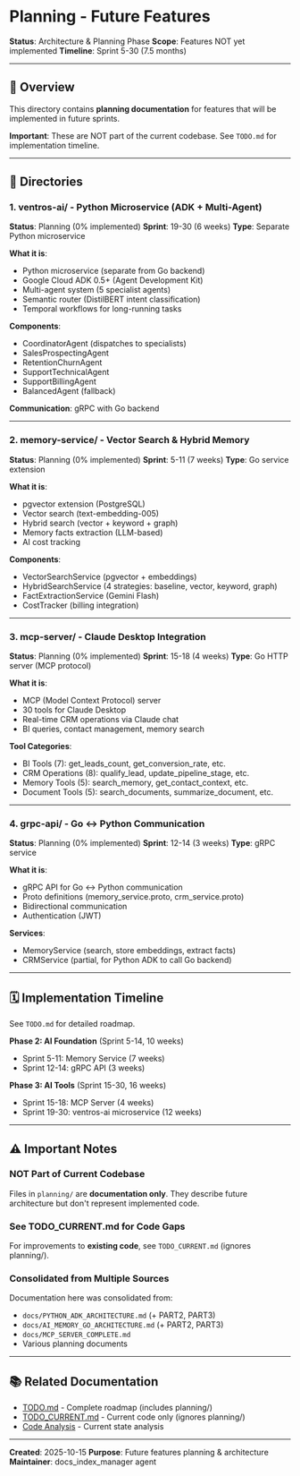 # Planning - Future Features

**Status**: Architecture & Planning Phase
**Scope**: Features NOT yet implemented
**Timeline**: Sprint 5-30 (7.5 months)

---

## 🔮 Overview

This directory contains **planning documentation** for features that will be implemented in future sprints.

**Important**: These are NOT part of the current codebase. See `TODO.md` for implementation timeline.

---

## 📁 Directories

### 1. **ventros-ai/** - Python Microservice (ADK + Multi-Agent)
**Status**: Planning (0% implemented)
**Sprint**: 19-30 (6 weeks)
**Type**: Separate Python microservice

**What it is**:
- Python microservice (separate from Go backend)
- Google Cloud ADK 0.5+ (Agent Development Kit)
- Multi-agent system (5 specialist agents)
- Semantic router (DistilBERT intent classification)
- Temporal workflows for long-running tasks

**Components**:
- CoordinatorAgent (dispatches to specialists)
- SalesProspectingAgent
- RetentionChurnAgent
- SupportTechnicalAgent
- SupportBillingAgent
- BalancedAgent (fallback)

**Communication**: gRPC with Go backend

---

### 2. **memory-service/** - Vector Search & Hybrid Memory
**Status**: Planning (0% implemented)
**Sprint**: 5-11 (7 weeks)
**Type**: Go service extension

**What it is**:
- pgvector extension (PostgreSQL)
- Vector search (text-embedding-005)
- Hybrid search (vector + keyword + graph)
- Memory facts extraction (LLM-based)
- AI cost tracking

**Components**:
- VectorSearchService (pgvector + embeddings)
- HybridSearchService (4 strategies: baseline, vector, keyword, graph)
- FactExtractionService (Gemini Flash)
- CostTracker (billing integration)

---

### 3. **mcp-server/** - Claude Desktop Integration
**Status**: Planning (0% implemented)
**Sprint**: 15-18 (4 weeks)
**Type**: Go HTTP server (MCP protocol)

**What it is**:
- MCP (Model Context Protocol) server
- 30 tools for Claude Desktop
- Real-time CRM operations via Claude chat
- BI queries, contact management, memory search

**Tool Categories**:
- BI Tools (7): get_leads_count, get_conversion_rate, etc.
- CRM Operations (8): qualify_lead, update_pipeline_stage, etc.
- Memory Tools (5): search_memory, get_contact_context, etc.
- Document Tools (5): search_documents, summarize_document, etc.

---

### 4. **grpc-api/** - Go ↔ Python Communication
**Status**: Planning (0% implemented)
**Sprint**: 12-14 (3 weeks)
**Type**: gRPC service

**What it is**:
- gRPC API for Go ↔ Python communication
- Proto definitions (memory_service.proto, crm_service.proto)
- Bidirectional communication
- Authentication (JWT)

**Services**:
- MemoryService (search, store embeddings, extract facts)
- CRMService (partial, for Python ADK to call Go backend)

---

## 🗓️ Implementation Timeline

See `TODO.md` for detailed roadmap.

**Phase 2: AI Foundation** (Sprint 5-14, 10 weeks)
- Sprint 5-11: Memory Service (7 weeks)
- Sprint 12-14: gRPC API (3 weeks)

**Phase 3: AI Tools** (Sprint 15-30, 16 weeks)
- Sprint 15-18: MCP Server (4 weeks)
- Sprint 19-30: ventros-ai microservice (12 weeks)

---

## ⚠️ Important Notes

### NOT Part of Current Codebase
Files in `planning/` are **documentation only**. They describe future architecture but don't represent implemented code.

### See TODO_CURRENT.md for Code Gaps
For improvements to **existing code**, see `TODO_CURRENT.md` (ignores planning/).

### Consolidated from Multiple Sources
Documentation here was consolidated from:
- `docs/PYTHON_ADK_ARCHITECTURE.md` (+ PART2, PART3)
- `docs/AI_MEMORY_GO_ARCHITECTURE.md` (+ PART2, PART3)
- `docs/MCP_SERVER_COMPLETE.md`
- Various planning documents

---

## 📚 Related Documentation

- [TODO.md](../TODO.md) - Complete roadmap (includes planning/)
- [TODO_CURRENT.md](../TODO_CURRENT.md) - Current code only (ignores planning/)
- [Code Analysis](../code-analysis/) - Current state analysis

---

**Created**: 2025-10-15
**Purpose**: Future features planning & architecture
**Maintainer**: docs_index_manager agent
